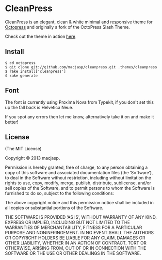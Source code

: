 CleanPress
==========
CleanPress is an elegant, clean & white minimal and responsive theme for [Octopress](http://octopress.org) and originally a fork of the OctoPress Slash Theme.

Check out the theme in action [here](http://macjasp.github.io).


Install
-------
    $ cd octopress
    $ git clone git://github.com/macjasp/cleanpress.git .themes/cleanpress
    $ rake install['cleanpress']
    $ rake generate


Font
---------------------
The font is currently using Proxima Nova from Typekit, if you don't set this up the fall back is Helvetica Neue.

If you spot any errors then let me know, alternatively take it on and make it better!

License
-------
(The MIT License)

Copyright © 2013 macjasp.

Permission is hereby granted, free of charge, to any person obtaining a copy of this software and associated documentation files (the ‘Software’), to deal in the Software without restriction, including without limitation the rights to use, copy, modify, merge, publish, distribute, sublicense, and/or sell copies of the Software, and to permit persons to whom the Software is furnished to do so, subject to the following conditions:

The above copyright notice and this permission notice shall be included in all copies or substantial portions of the Software.

THE SOFTWARE IS PROVIDED ‘AS IS’, WITHOUT WARRANTY OF ANY KIND, EXPRESS OR IMPLIED, INCLUDING BUT NOT LIMITED TO THE WARRANTIES OF MERCHANTABILITY, FITNESS FOR A PARTICULAR PURPOSE AND NONINFRINGEMENT. IN NO EVENT SHALL THE AUTHORS OR COPYRIGHT HOLDERS BE LIABLE FOR ANY CLAIM, DAMAGES OR OTHER LIABILITY, WHETHER IN AN ACTION OF CONTRACT, TORT OR OTHERWISE, ARISING FROM, OUT OF OR IN CONNECTION WITH THE SOFTWARE OR THE USE OR OTHER DEALINGS IN THE SOFTWARE.
